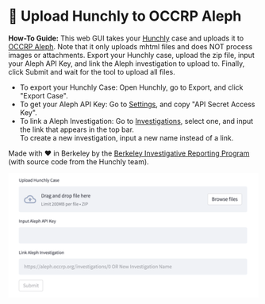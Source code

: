 # 🔎 Upload Hunchly to OCCRP Aleph

**How-To Guide:**
This web GUI takes your [Hunchly](https://www.hunch.ly) case and uploads it to 
[OCCRP Aleph](https://aleph.occrp.org/). Note that it only uploads mhtml files and does NOT process
images or attachments. Export your Hunchly case, upload the zip file, input your Aleph API Key, and link the Aleph investigation 
to upload to. Finally, click Submit and wait for the tool to upload all files.

- To export your Hunchly Case: Open Hunchly, go to Export, and click "Export Case".
- To get your Aleph API Key: Go to [Settings](https://aleph.occrp.org/settings), and copy "API Secret Access Key".
- To link a Aleph Investigation: Go to [Investigations](https://aleph.occrp.org/investigations), select one, and input the link that appears in the top bar. \
To create a new investigation, input a new name instead of a link.

Made with ❤️ in Berkeley by the [Berkeley Investigative Reporting Program](https://journalism.berkeley.edu/programs/mj/investigative-reporting/) (with source code
from the Hunchly team).

<img width="583" alt="screenshot" src="gui.png">
